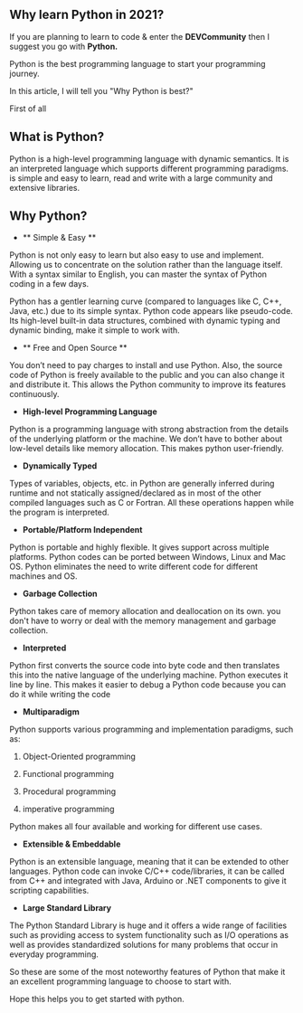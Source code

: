 ## Why learn Python in 2021?

If you are planning to learn to code & enter the **DEVCommunity** then I suggest you go with **Python.**

Python is the best programming language to start your programming journey.

In this article, I will tell you "Why Python is best?"

First of all
 
## What is Python?

Python is a high-level programming language with dynamic semantics. It is an interpreted language which supports different programming paradigms. is simple and easy to learn, read and write with a large community and extensive libraries.

## Why Python?

- ** Simple & Easy **

Python is not only easy to learn but also easy to use and implement. Allowing us to concentrate on the solution rather than the language itself. With a syntax similar to English, you can master the syntax of Python coding in a few days.

Python has a gentler learning curve (compared to languages like C, C++, Java, etc.) due
to its simple syntax.
Python code appears like pseudo-code.
Its high-level built-in data structures, combined with dynamic typing and dynamic binding, make it simple to work with.

- ** Free and Open Source **

You don’t need to pay charges to install and use Python.
Also, the source code of Python is freely available to the public and you can also change it and distribute it. This allows the Python community to improve its features continuously.

- **High-level Programming Language**

Python is a programming language with strong abstraction from the details of the underlying
platform or the machine.
We don’t have to bother about low-level details like memory allocation. This makes python user-friendly.

- **Dynamically Typed**

Types of variables, objects, etc. in Python are generally inferred during runtime and not statically assigned/declared as in most of the other compiled languages such as C or Fortran.
All these operations happen while the program is interpreted.

- **Portable/Platform Independent**

Python is portable and highly flexible. It gives support across multiple platforms. Python codes can be ported between Windows, Linux and Mac OS. Python eliminates the need to write different code for different machines and OS.

- **Garbage Collection**

Python takes care of memory allocation and deallocation on its own. you don't have to worry or deal with the memory management and garbage collection.

 - **Interpreted**

Python first converts the source code into byte code and then translates this into the native language of the underlying machine. Python executes it line by line.
This makes it easier to debug a Python code because you can do it while writing the code

- **Multiparadigm**

Python supports various programming and implementation paradigms, such as:

1. Object-Oriented programming

2. Functional programming

3. Procedural programming

4. imperative programming

Python makes all four available and working for different use cases.

- **Extensible & Embeddable**

Python is an extensible language, meaning that it can be extended to other languages.
Python code can invoke C/C++ code/libraries, it can be called from C++ and integrated with Java, Arduino or .NET components to give it scripting capabilities.

- **Large Standard Library**

The Python Standard Library is huge and it offers a wide range of facilities such as providing access to system functionality such as I/O operations as well as provides standardized solutions for many problems that occur in
everyday programming.

So these are some of the most noteworthy features of Python that make it an excellent programming language to choose to start with.

Hope this helps you to get started with python.











